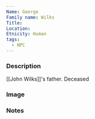 ```yaml
---
Name: George
Family name: Wilks
Title: 
Location: 
Etnicity: Human
tags:
  - NPC
---
```



### Description
[[John Wilks]]'s father.
Deceased

### Image


### Notes
